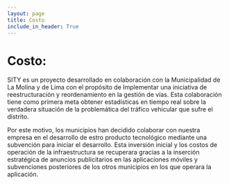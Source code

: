```yaml
---
layout: page
title: Costo
include_in_header: True
---
```


# Costo:
SITY es un proyecto desarrollado en colaboración con la Municipalidad de La Molina y de Lima con el propósito de Implementar una iniciativa de reestructuración y reordenamiento en la gestión de vías. Esta colaboración tiene como primera meta obtener estadísticas en tiempo real sobre la verdadera situación de la problemática del tráfico vehicular que sufre el distrito.

Por este motivo, los municipios han decidido colaborar con nuestra empresa en el desarrollo de estro producto tecnológico mediante una subvención para iniciar el desarrollo. Esta inversión inicial y los costos de operación de la infraestructura se recuperara gracias a la inserción estratégica de anuncios publicitarios en las aplicaciones móviles y subvenciones posteriores de los otros municipios en los que operara la aplicación.